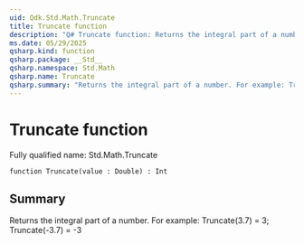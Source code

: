 ```yaml
---
uid: Qdk.Std.Math.Truncate
title: Truncate function
description: "Q# Truncate function: Returns the integral part of a number. For example: Truncate(3.7) = 3; Truncate(-3.7) = -3"
ms.date: 05/29/2025
qsharp.kind: function
qsharp.package: __Std__
qsharp.namespace: Std.Math
qsharp.name: Truncate
qsharp.summary: "Returns the integral part of a number. For example: Truncate(3.7) = 3; Truncate(-3.7) = -3"
---
```


# Truncate function

Fully qualified name: Std.Math.Truncate

```qsharp
function Truncate(value : Double) : Int
```

## Summary
Returns the integral part of a number.
For example: Truncate(3.7) = 3; Truncate(-3.7) = -3
